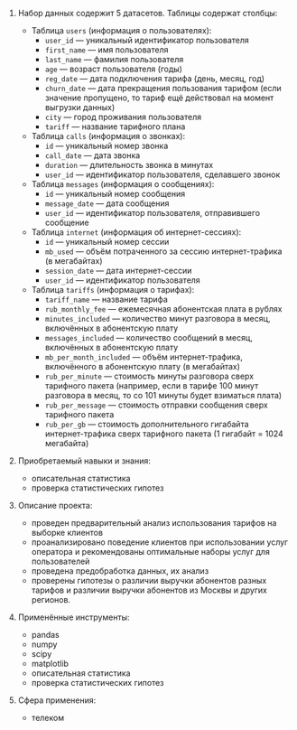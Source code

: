 1. Набор данных содержит 5 датасетов. Таблицы содержат столбцы:
      - Таблица `users` (информация о пользователях):
          - `user_id` — уникальный идентификатор пользователя
          - `first_name` — имя пользователя
          - `last_name` — фамилия пользователя
          - `age` — возраст пользователя (годы)
          - `reg_date` — дата подключения тарифа (день, месяц, год)
          - `churn_date` — дата прекращения пользования тарифом (если значение пропущено, то тариф ещё действовал на момент выгрузки данных)
          - `city` — город проживания пользователя
          - `tariff` — название тарифного плана
      - Таблица `calls` (информация о звонках):
          - `id` — уникальный номер звонка
          - `call_date` — дата звонка
          - `duration` — длительность звонка в минутах
          - `user_id` — идентификатор пользователя, сделавшего звонок
      - Таблица `messages` (информация о сообщениях):
          - `id` — уникальный номер сообщения
          - `message_date` — дата сообщения
          - `user_id` — идентификатор пользователя, отправившего сообщение
      - Таблица `internet` (информация об интернет-сессиях):
          - `id` — уникальный номер сессии
          - `mb_used` — объём потраченного за сессию интернет-трафика (в мегабайтах)
          - `session_date` — дата интернет-сессии
          - `user_id` — идентификатор пользователя
      - Таблица `tariffs` (информация о тарифах):
          - `tariff_name` — название тарифа
          - `rub_monthly_fee` — ежемесячная абонентская плата в рублях
          - `minutes_included` — количество минут разговора в месяц, включённых в абонентскую плату
          - `messages_included` — количество сообщений в месяц, включённых в абонентскую плату
          - `mb_per_month_included` — объём интернет-трафика, включённого в абонентскую плату (в мегабайтах)
          - `rub_per_minute` — стоимость минуты разговора сверх тарифного пакета (например, если в тарифе 100 минут разговора в месяц, то со 101 минуты будет взиматься плата)
          - `rub_per_message` — стоимость отправки сообщения сверх тарифного пакета
          - `rub_per_gb` — стоимость дополнительного гигабайта интернет-трафика сверх тарифного пакета (1 гигабайт = 1024 мегабайта)

2. Приобретаемый навыки и знания: 
      - описательная статистика
      - проверка статистических гипотез

3. Описание проекта: 
      - проведен предварительный анализ использования тарифов на выборке клиентов
      - проанализировано поведение клиентов при использовании услуг оператора и рекомендованы оптимальные наборы услуг для пользователей 
      - проведена предобработка данных, их анализ 
      - проверены гипотезы о различии выручки абонентов разных тарифов и различии выручки абонентов из Москвы и других регионов.
4. Применённые инструменты:
      - pandas
      - numpy
      - scipy
      - matplotlib
      - описательная статистика
      - проверка статистических гипотез

5. Сфера применения:
     - телеком
